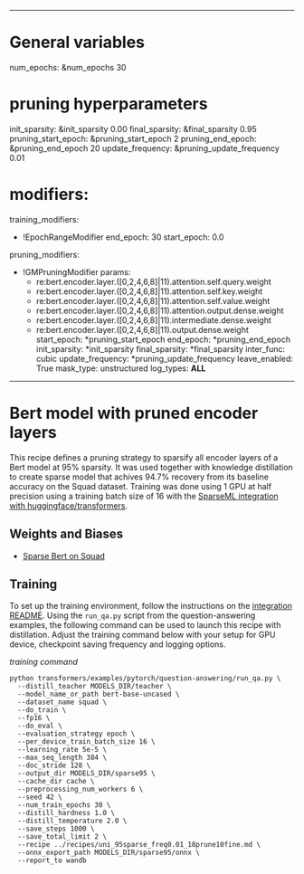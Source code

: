 <!--
Copyright (c) 2021 - present / Neuralmagic, Inc. All Rights Reserved.

Licensed under the Apache License, Version 2.0 (the "License");
you may not use this file except in compliance with the License.
You may obtain a copy of the License at

   http://www.apache.org/licenses/LICENSE-2.0

Unless required by applicable law or agreed to in writing,
software distributed under the License is distributed on an "AS IS" BASIS,
WITHOUT WARRANTIES OR CONDITIONS OF ANY KIND, either express or implied.
See the License for the specific language governing permissions and
limitations under the License.
-->

---
# General variables
num_epochs: &num_epochs 30

# pruning hyperparameters
init_sparsity: &init_sparsity 0.00
final_sparsity: &final_sparsity 0.95
pruning_start_epoch: &pruning_start_epoch 2
pruning_end_epoch: &pruning_end_epoch 20
update_frequency: &pruning_update_frequency 0.01

# modifiers:
training_modifiers:
  - !EpochRangeModifier
    end_epoch: 30
    start_epoch: 0.0

pruning_modifiers:
  - !GMPruningModifier
    params:
      - re:bert.encoder.layer.([0,2,4,6,8]|11).attention.self.query.weight
      - re:bert.encoder.layer.([0,2,4,6,8]|11).attention.self.key.weight
      - re:bert.encoder.layer.([0,2,4,6,8]|11).attention.self.value.weight
      - re:bert.encoder.layer.([0,2,4,6,8]|11).attention.output.dense.weight
      - re:bert.encoder.layer.([0,2,4,6,8]|11).intermediate.dense.weight
      - re:bert.encoder.layer.([0,2,4,6,8]|11).output.dense.weight
    start_epoch: *pruning_start_epoch
    end_epoch: *pruning_end_epoch
    init_sparsity: *init_sparsity
    final_sparsity: *final_sparsity
    inter_func: cubic
    update_frequency: *pruning_update_frequency
    leave_enabled: True
    mask_type: unstructured
    log_types: __ALL__
---

# Bert model with pruned encoder layers

This recipe defines a pruning strategy to sparsify all encoder layers of a Bert model at 95% sparsity. It was used together with knowledge distillation to create sparse model that achives 94.7% recovery from its baseline accuracy on the Squad dataset. 
Training was done using 1 GPU at half precision using a training batch size of 16 with the
[SparseML integration with huggingface/transformers](https://github.com/neuralmagic/sparseml/tree/main/integrations/huggingface-transformers).

## Weights and Biases

- [Sparse Bert on Squad](https://wandb.ai/neuralmagic/sparse-bert-squad/runs/3gv0arxd?workspace=user-neuralmagic)

## Training

To set up the training environment, follow the instructions on the [integration README](https://github.com/neuralmagic/sparseml/blob/main/integrations/huggingface-transformers/README.md).
Using the `run_qa.py` script from the question-answering examples, the following command can be used to launch this recipe with distillation.
Adjust the training command below with your setup for GPU device, checkpoint saving frequency and logging options.

*training command*
```
python transformers/examples/pytorch/question-answering/run_qa.py \
  --distill_teacher MODELS_DIR/teacher \
  --model_name_or_path bert-base-uncased \
  --dataset_name squad \
  --do_train \
  --fp16 \
  --do_eval \
  --evaluation_strategy epoch \
  --per_device_train_batch_size 16 \
  --learning_rate 5e-5 \
  --max_seq_length 384 \
  --doc_stride 128 \
  --output_dir MODELS_DIR/sparse95 \
  --cache_dir cache \
  --preprocessing_num_workers 6 \
  --seed 42 \
  --num_train_epochs 30 \
  --distill_hardness 1.0 \
  --distill_temperature 2.0 \
  --save_steps 1000 \
  --save_total_limit 2 \
  --recipe ../recipes/uni_95sparse_freq0.01_18prune10fine.md \
  --onnx_export_path MODELS_DIR/sparse95/onnx \
  --report_to wandb
```
